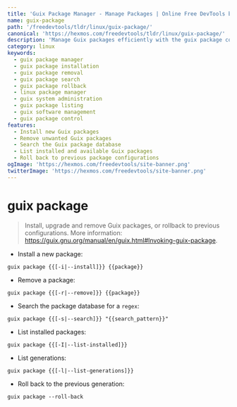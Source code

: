 ```yaml
---
title: 'Guix Package Manager - Manage Packages | Online Free DevTools by Hexmos'
name: guix-package
path: '/freedevtools/tldr/linux/guix-package/'
canonical: 'https://hexmos.com/freedevtools/tldr/linux/guix-package/'
description: 'Manage Guix packages efficiently with the guix package command. Install, remove, search, and roll back package versions easily. Free online tool, no registration required.'
category: linux
keywords:
  - guix package manager
  - guix package installation
  - guix package removal
  - guix package search
  - guix package rollback
  - linux package manager
  - guix system administration
  - guix package listing
  - guix software management
  - guix package control
features:
  - Install new Guix packages
  - Remove unwanted Guix packages
  - Search the Guix package database
  - List installed and available Guix packages
  - Roll back to previous package configurations
ogImage: 'https://hexmos.com/freedevtools/site-banner.png'
twitterImage: 'https://hexmos.com/freedevtools/site-banner.png'
---
```


# guix package

> Install, upgrade and remove Guix packages, or rollback to previous configurations.
> More information: <https://guix.gnu.org/manual/en/guix.html#Invoking-guix-package>.

- Install a new package:

`guix package {{[-i|--install]}} {{package}}`

- Remove a package:

`guix package {{[-r|--remove]}} {{package}}`

- Search the package database for a `regex`:

`guix package {{[-s|--search]}} "{{search_pattern}}"`

- List installed packages:

`guix package {{[-I|--list-installed]}}`

- List generations:

`guix package {{[-l|--list-generations]}}`

- Roll back to the previous generation:

`guix package --roll-back`
